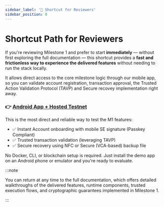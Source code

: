 ```yaml
---
sidebar_label: '🧭 Shortcut for Reviewers'
sidebar_position: 0
---
```



# Shortcut Path for Reviewers

If you're reviewing Milestone 1 and prefer to start **immediately** — without first exploring the full documentation — this shortcut provides a **fast and frictionless way to experience the delivered features** without needing to run the stack locally.

It allows direct access to the core milestone logic through our mobile app, so you can validate account registration, transaction approval, the Trusted Action Validation Protocol (TAVP) and Secure recovey implementation right away.

### 👉 [Android App + Hosted Testnet](./demo-tutorial/mobile-demo-with-vps.md)

This is the most direct and reliable way to test the M1 features:

- ✅ Instant Account onboarding with mobile SE signature (Passkey Compliant)
- ✅ Trusted transaction validation (leveraging TAVP)
- ✅ Secure recovery using NFC or Secure (VCA-based) backup file

No Docker, CLI, or blockchain setup is required. Just install the demo app on an Android phone or emulator and you're ready to evaluate.


:::note

You can return at any time to the full documentation, which offers detailed walkthroughs of the delivered features, runtime components, trusted execution flows, and cryptographic guarantees implemented in Milestone 1.

:::
